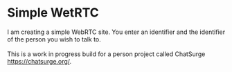 # Simple WetRTC
I am creating a simple WebRTC site. You enter an identifier and the identifier of the person you wish to talk to.
<br><br>
This is a work in progress build for a person project called ChatSurge https://chatsurge.org/.